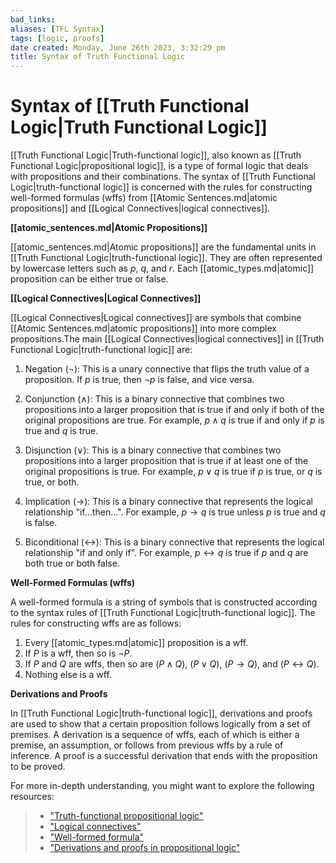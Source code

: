 ```yaml
---
bad_links:
aliases: [TFL Syntax]
tags: [logic, proofs]
date created: Monday, June 26th 2023, 3:32:29 pm
title: Syntax of Truth Functional Logic
---
```


# Syntax of [[Truth Functional Logic|Truth Functional Logic]]

[[Truth Functional Logic|Truth-functional logic]], also known as [[Truth Functional Logic|propositional logic]], is a type of formal logic that deals with propositions and their combinations. The syntax of [[Truth Functional Logic|truth-functional logic]] is concerned with the rules for constructing well-formed formulas (wffs) from [[Atomic Sentences.md|atomic propositions]] and [[Logical Connectives|logical connectives]].

**[[atomic_sentences.md|Atomic Propositions]]**

[[atomic_sentences.md|Atomic propositions]] are the fundamental units in [[Truth Functional Logic|truth-functional logic]]. They are often represented by lowercase letters such as $p$, $q$, and $r$. Each [[atomic_types.md|atomic]] proposition can be either true or false.

**[[Logical Connectives|Logical Connectives]]**

[[Logical Connectives|Logical connectives]] are symbols that combine [[Atomic Sentences.md|atomic propositions]] into more complex propositions.The main [[Logical Connectives|logical connectives]] in [[Truth Functional Logic|truth-functional logic]] are:

1. Negation ($\neg$): This is a unary connective that flips the truth value of a proposition. If $p$ is true, then $\neg p$ is false, and vice versa.

2. Conjunction ($\land$): This is a binary connective that combines two propositions into a larger proposition that is true if and only if both of the original propositions are true. For example, $p \land q$ is true if and only if $p$ is true and $q$ is true.

3. Disjunction ($\lor$): This is a binary connective that combines two propositions into a larger proposition that is true if at least one of the original propositions is true. For example, $p \lor q$ is true if $p$ is true, or $q$ is true, or both.

4. Implication ($\rightarrow$): This is a binary connective that represents the logical relationship "if…then…". For example, $p \rightarrow q$ is true unless $p$ is true and $q$ is false.

5. Biconditional ($\leftrightarrow$): This is a binary connective that represents the logical relationship "if and only if". For example, $p \leftrightarrow q$ is true if $p$ and $q$ are both true or both false.

**Well-Formed Formulas (wffs)**

A well-formed formula is a string of symbols that is constructed according to the syntax rules of [[Truth Functional Logic|truth-functional logic]]. The rules for constructing wffs are as follows:

1. Every [[atomic_types.md|atomic]] proposition is a wff.
2. If $P$ is a wff, then so is $\neg P$.
3. If $P$ and $Q$ are wffs, then so are $(P \land Q)$, $(P \lor Q)$, $(P \rightarrow Q)$, and $(P \leftrightarrow Q)$.
4. Nothing else is a wff.

**Derivations and Proofs**

In [[Truth Functional Logic|truth-functional logic]], derivations and proofs are used to show that a certain proposition follows logically from a set of premises. A derivation is a sequence of wffs, each of which is either a premise, an assumption, or follows from previous wffs by a rule of inference. A proof is a successful derivation that ends with the proposition to be proved.

For more in-depth understanding, you might want to explore the following resources:

> - ["Truth-functional propositional logic"](https://www.google.com/search?q=Truth-functional+propositional+logic)
> - ["Logical connectives"](https://www.google.com/search?q=Logical+connectives)
> - ["Well-formed formula"](https://www.google.com/search?q=Well-formed+formula)
> - ["Derivations and proofs in propositional logic"](https://www.google.com/search?q=Derivations+and+proofs+in+propositional+logic)